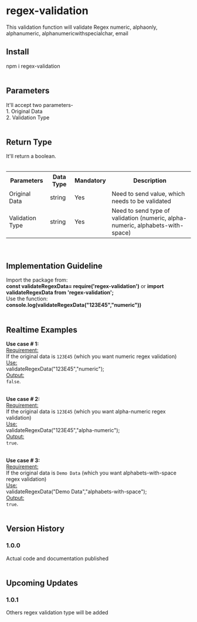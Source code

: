 # regex-validation

This validation function will validate Regex numeric, alphaonly, alphanumeric, alphanumericwithspecialchar, email

<h2>Install</h2>
npm i regex-validation<br><br>

<h2>Parameters</h2>
It'll accept two parameters- <br>
1. Original Data <br>
2. Validation Type <br><br>

<h2>Return Type</h2>
It'll return a boolean.<br><br>

<table>
  <tr>
    <th>Parameters</th>
    <th>Data Type</th>
    <th>Mandatory</th>
    <th>Description</th>
  </tr>
  <tr>
    <td>Original Data</td>
    <td>string</td>
    <td>Yes</td>
    <td>Need to send value, which needs to be validated</td>
  </tr>
  <tr>
    <td>Validation Type</td>
    <td>string</td>
    <td>Yes</td>
    <td>Need to send type of validation (numeric, alpha-numeric, alphabets-with-space)</td>
  </tr>
 
</table><br>

<h2>Implementation Guideline</h2>
Import the package from: <br><b>const validateRegexData= require('regex-validation')</b> or <b>import validateRegexData from 'regex-validation';</b><br>Use the function: <br><b>console.log(validateRegexData("123E45","numeric"))</b><br><br>

<h2>Realtime Examples</h2>

<b>Use case \# 1:</b><br>
<u>Requirement:</u><br> If the original data is `123E45` (which you want numeric regex validation) <br>
<u>Use:</u> <br>validateRegexData("123E45","numeric");<br>
<u>Output:</u> <br>`false`.<br><br>

<b>Use case \# 2:</b><br>
<u>Requirement:</u><br> If the original data is `123E45` (which you want alpha-numeric regex validation) <br>
<u>Use:</u> <br>validateRegexData("123E45","alpha-numeric");<br>
<u>Output:</u> <br>`true`.<br><br>

<b>Use case \# 3:</b><br>
<u>Requirement:</u><br> If the original data is `Demo Data` (which you want alphabets-with-space regex validation) <br>
<u>Use:</u> <br>validateRegexData("Demo Data","alphabets-with-space");<br>
<u>Output:</u> <br>`true`.<br><br>

<h2>Version History</h2>
<h3>1.0.0</h3>
Actual code and documentation published
<br><br>

<h2>Upcoming Updates</h2>
<h3>1.0.1</h3>
Others regex validation type will be added
<br><br>
